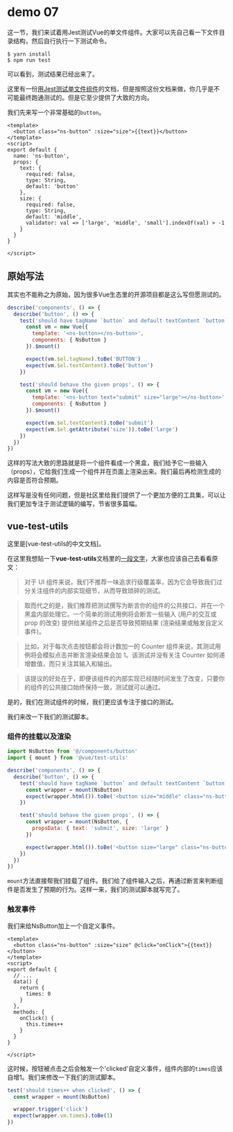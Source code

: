 # demo 07

这一节，我们来试着用Jest测试Vue的单文件组件。大家可以先自己看一下文件目录结构，然后自行执行一下测试命令。

``` shell
$ yarn install
$ npm run test
```

可以看到，测试结果已经出来了。

这里有一份[用Jest测试单文件组件](https://vue-test-utils.vuejs.org/zh-cn/guides/testing-SFCs-with-jest.html)的文档，但是按照这份文档来做，你几乎是不可能最终跑通测试的。但是它至少提供了大致的方向。

我们先来写一个非常基础的`button`。
``` vue
<template>
  <button class="ns-button" :size="size">{{text}}</button>
</template>
<script>
export default {
  name: 'ns-button',
  props: {
    text: {
      required: false,
      type: String,
      default: 'button'
    },
    size: {
      required: false,
      type: String,
      default: 'middle',
      validator: val => ['large', 'middle', 'small'].indexOf(val) > -1
    }
  }
}

</script>
```

## 原始写法

其实也不能称之为原始，因为很多Vue生态里的开源项目都是这么写但愿测试的。

``` js
describe('components', () => {
  describe('button', () => {
    test('should have tagName `button` and default textContent `button`', () => {
      const vm = new Vue({
        template: '<ns-button></ns-button>',
        components: { NsButton }
      }).$mount()

      expect(vm.$el.tagName).toBe('BUTTON')
      expect(vm.$el.textContent).toBe('button')
    })

    test('should behave the given props', () => {
      const vm = new Vue({
        template: '<ns-button text="submit" size="large"></ns-button>',
        components: { NsButton }
      }).$mount()

      expect(vm.$el.textContent).toBe('submit')
      expect(vm.$el.getAttribute('size')).toBe('large')
    })
  })
})
```

这样的写法大致的思路就是将一个组件看成一个黑盒，我们给予它一些输入（props），它给我们生成一个组件并在页面上渲染出来。我们最后再检测生成的内容是否符合预期。

这样写是没有任何问题，但是社区里给我们提供了一个更加方便的工具集，可以让我们更加专注于测试逻辑的编写，节省很多篇幅。

## vue-test-utils

这里是[vue-test-utils的中文文档]。

在这里我想贴一下**vue-test-utils**文档里的[一段文字](https://vue-test-utils.vuejs.org/zh-cn/guides/common-tips.html)，大家也应该自己去看看原文：

>	对于 UI 组件来说，我们不推荐一味追求行级覆盖率，因为它会导致我们过分关注组件的内部实现细节，从而导致琐碎的测试。

>	取而代之的是，我们推荐把测试撰写为断言你的组件的公共接口，并在一个黑盒内部处理它。一个简单的测试用例将会断言一些输入 (用户的交互或 prop 的改变) 提供给某组件之后是否导致预期结果 (渲染结果或触发自定义事件)。

>	比如，对于每次点击按钮都会将计数加一的 Counter 组件来说，其测试用例将会模拟点击并断言渲染结果会加 1。该测试并没有关注 Counter 如何递增数值，而只关注其输入和输出。

>	该提议的好处在于，即便该组件的内部实现已经随时间发生了改变，只要你的组件的公共接口始终保持一致，测试就可以通过。

是的，我们在测试组件的时候，我们更应该专注于接口的测试。

我们来改一下我们的测试脚本。

### 组件的挂载以及渲染

``` js
import NsButton from '@/components/button'
import { mount } from '@vue/test-utils'

describe('components', () => {
  describe('button', () => {
    test('should have tagName `button` and default textContent `button`', () => {
      const wrapper = mount(NsButton)
      expect(wrapper.html()).toBe('<button size="middle" class="ns-button">button</button>')
    })

    test('should behave the given props', () => {
      const wrapper = mount(NsButton, {
        propsData: { text: 'submit', size: 'large' }
      })

      expect(wrapper.html()).toBe('<button size="large" class="ns-button">submit</button>')
    })
  })
})
```

`mount`方法直接帮我们挂载了组件。我们给了组件输入之后，再通过断言来判断组件是否发生了预期的行为。这样一来，我们的测试脚本就写完了。

### 触发事件

我们来给NsButton加上一个自定义事件。

``` vue
<template>
  <button class="ns-button" :size="size" @click="onClick">{{text}}</button>
</template>
<script>
export default {
  // ...
  data() {
    return {
      times: 0
    }
  },
  methods: {
    onClick() {
      this.times++
    }
  }
}

</script>
```

这时候，按钮被点击之后会触发一个'clicked'自定义事件，组件内部的`times`应该自增1。我们来修改一下我们的测试脚本。

``` js
test('should times++ when clicked', () => {
  const wrapper = mount(NsButton)

  wrapper.trigger('click')
  expect(wrapper.vm.times).toBe(1)
})
```
